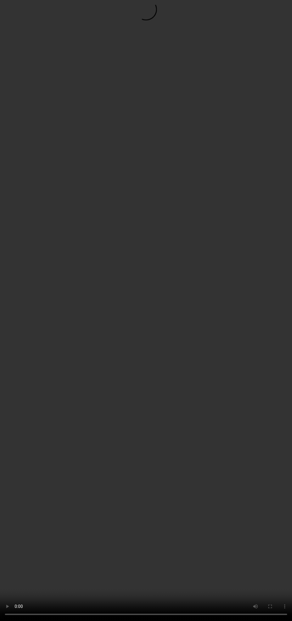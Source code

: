 # AI Seminar for Automotive Experts

---
14:00-14:30 Introduction to AI & fundamental concepts​

14:30-14:50 Presentation Natural Language Processing (NLP) & Large Language Model (LLM)​

14:50-15:10 Computer Vision and Multimodality​

15:10-15:30 Data, Technical Documentation and Legacy Code​

15:30-15:50 AI applied to the automative industry​

15:50-16:00 Summary

---

# Introduction to AI & fundamental concepts​

---
# AI VS GENERATIVE AI​
ARTIFICIAL INTELLIGENCE Artificial Intelligence is a field of computer science that aims to create systems capable of imitating or simulating human intelligence.​

MACHINE LEARNING Machine Learning focuses on building systems that learn and improve from experience without being explicitly programmed.​

DEEP LEARNING Deep Learning uses neural networks with many layers to model complex patterns in data.​

GENERATIVE AI Generative AI can create or generate new content, ideas, or data that resemble human creativity.​

---

# ML: Supervised Learning​

Using Labeled Data​

Classification and Regression Tasks​

---

# ML: Supervised Learning​
- Predictive maintenance for vehicle components (e.g., brake pads, tires).
- Driver behavior analysis and risk assessment.
- Traffic sign recognition and classification.
- Lane departure warning systems.

---

# ML: Unsupervised Learning​
Discovering hidden structures​

Clustering and dimensionality reduction techniques​

---
# ML: Unsupervised Learning​
- Clustering driver behavior patterns for personalized insurance plans.
- Grouping traffic patterns to optimize navigation and route planning.
- Segmenting vehicle usage data to design targeted marketing strategies.

---
# ML: Reinforcement Learning​

<div style="display: flex; align-items: center; gap: 20px;">
  <div style="flex: 1;">
Agents learning through trial and error​

Reward systems​
  </div>

  <div style="flex: 1;">

<iframe width="560" height="315" src="https://www.youtube.com/embed/spfpBrBjntg?si=68Z-oEMzvfxk8p6x&autoplay=1" title="YouTube video player" frameborder="0" allow="accelerometer; autoplay; clipboard-write; encrypted-media; gyroscope; picture-in-picture" allowfullscreen></iframe>

  </div>

</div>
---

# ML: Reinforcement Learning​
- Autonomous driving systems learning optimal driving strategies through simulation.
- Adaptive cruise control systems optimizing fuel efficiency and safety.
- Parking assistance systems learning to navigate complex parking scenarios.

---
# Supervised Learning, Unsupervised Learning, Reinforcement Learning

| Mode            | Labeled Training Data | Definition                                                                                     | Use Cases                                                                                     |
|-----------------|-----------------------|------------------------------------------------------------------------------------------------|---------------------------------------------------------------------------------------------|
| Supervised      | YES                   | During the training phase, the desired outcome is known                                       | Image recognition, value prediction, diagnostics, fraud detection                          |
| Unsupervised    | NO                    | During the training phase, the desired outcome is unknown                                     | Customer segmentation, KPI determination, grouping objects that appear to share similarities |
| Reinforcement   | Depends               | The expected result is evaluated on a case-by-case basis                                      | Recommendation engines, AI in gaming                                                        |

---

# Biological Neurons  

<div style="display: flex; align-items: center; gap: 20px;">
  <div style="flex: 1;">

  **Structure:**  
  - Dendrites  
  - Soma  
  - Axon  

  **Functioning of Synapses:**  
  - Chemical and electrical signal transmission  

  </div>

  <div style="flex: 1;">

  ![Neuron Structure](https://www.researchgate.net/profile/Christos-Pliatsikas/publication/376253955/figure/fig1/AS:11431281218483806@1705590629078/Neuron-anatomy-Created-with-BioRendercom.png)  
  *Illustration of a biological neuron*

  </div>

</div>

---

# Artificial Neurons  
<div style="display: flex; align-items: center; gap: 20px;">
  <div style="flex: 1;">

Mathematical model of the artificial neuron  

Activation functions: ReLU, Sigmoid, Tanh  

Similarities and differences with biological neurons?  

</div>

<div style="display: flex; align-items: center; gap: 20px;">
  <div style="flex: 1;">

  ![Artificial Neuron Structure](https://en.wikipedia.org/wiki/File:Artificial_neuron_structure.svg)  
  *Illustration of an artificial neuron*
  </div>
</div>


---

# Artificial Neural Networks

Artificial neural networks (ANNs) are computational models inspired by the structure and functioning of biological neural networks. 

They consist of interconnected layers of artificial neurons, where each neuron processes inputs, applies an activation function, and passes the output to the next layer. 

**ANNs** are widely used for tasks such as pattern recognition, classification, and regression in various domains.

---

# Parameters and Weights in Neural Networks

In neural networks, **parameters** refer to the adjustable values that the model learns during training. These include:

**Weights:**

- Represent the strength of the connection between neurons.
- Adjusted during training to minimize the error between predicted and actual outputs.

**Biases:**
- Added to the weighted sum of inputs to shift the activation function.
- Helps the model fit the data better by allowing flexibility in decision boundaries.

---

# Parameters and Weights in Neural Networks

<div style="display: flex; align-items: center; gap: 20px;">
  <div style="flex: 1;">

**Why They Matter:**

- Weights and biases are the core components that enable neural networks to learn patterns and make predictions. By iteratively updating these values using optimization algorithms like gradient descent, the network improves its performance on the given task.
  </div>

  <div style="flex: 1;">
**Example:**
- In a simple neural network, if the input is `x`, the weight is `w`, and the bias is `b`, the output of a neuron is calculated as:
  ```
  output = activation_function(w * x + b)
  ```
  </div>
</div>
---

# Mistral 7B: Number of Parameters

<div style="display: flex; align-items: center; gap: 20px;">

  <div style="flex: 1;">

The Mistral 7B model is a state-of-the-art foundation model with **7 billion parameters**.


**Comparison:**
- **GPT-4:** Estimated 175 billion parameters.
- **LLaMA 2 (13B):** 13 billion parameters.

  </div>

  <div style="flex: 1;">

![Model Parameters Comparison](https://www.geeky-gadgets.com/wp-content/uploads/2023/09/New-Mistral-7B-instruct-model-from-Mistral-AI.webp)

  </div>
</div>
---

# Multi-Layer Perceptron (MLP)
<div style="display: flex; align-items: center; gap: 20px;">

  <div style="flex: 1;">

A Multi-Layer Perceptron (MLP) is a type of artificial neural network composed of an input layer, one or more hidden layers, and an output layer. Each layer consists of interconnected nodes (neurons) where inputs are processed through weighted connections, activation functions, and biases. 

MLPs are widely used for supervised learning tasks such as classification and regression, leveraging their ability to model complex, non-linear relationships in data.

The concept of the MLP was first introduced in 1969 by Marvin Minsky and Seymour Papert in their book *Perceptrons*, which laid the groundwork for neural network research.

  </div>

  <div style="flex: 1;">

![MLP](https://media.licdn.com/dms/image/D5612AQG2n-h9rBE2NA/article-cover_image-shrink_600_2000/0/1701597139460?e=2147483647&v=beta&t=kTHU5V1z66QpFeikBYqQ4Gwgu-o3V8DlwKWOub6Rr2M)

  </div>

</div>
---

# Backpropagation

<div style="display: flex; align-items: center; gap: 20px;">

  <div style="flex: 1;">

Backpropagation, is a supervised learning algorithm used to train artificial neural networks. It adjusts the weights of the network by propagating the error from the output layer back to the input layer. The process involves two main steps:

**Forward Pass:** Compute the output of the network and the error by comparing the predicted output to the actual target.

**Backward Pass:** Calculate the gradient of the error with respect to each weight using the chain rule and update the weights to minimize the error.

This iterative process continues until the network converges to an optimal solution, making it a cornerstone of deep learning.

  </div>

  <div style="flex: 1;">

![Backpropagation](https://i.makeagif.com/media/9-23-2021/ZbBtF9.gif)

  </div>

</div>
---

# Gradient Descent

<div style="display: flex; align-items: center; gap: 20px;">

  <div style="flex: 1;">

Gradient Descent is an optimization algorithm used to minimize a function by iteratively moving in the direction of the steepest descent, as defined by the negative of the gradient. It is widely used in machine learning to optimize model parameters by reducing the error between predicted and actual values.

**Steps:**
- Initialize parameters (e.g., weights) with random values.
- Compute the gradient of the loss function with respect to the parameters.
- Update the parameters by subtracting the gradient scaled by a learning rate.
- Repeat until convergence or a stopping criterion is met.

**Key Concepts:**
- **Learning Rate:** Controls the step size in each iteration.
- **Convergence:** Achieved when the gradient approaches zero or the loss stops decreasing.

  </div>

  <div style="flex: 1;">
![Gradient Descent](https://blog.datumbox.com/wp-content/uploads/2013/10/gradient-descent.png)
  </div>

</div>

---

# Building an AI Model: Key Steps

<div style="display: flex; align-items: center; gap: 20px;">

  <div style="flex: 1;">


**Define the Problem:**
- Clearly identify the objective and the problem you want to solve.
- Example: Predict brake pad wear or classify traffic signs.

**Collect the Data:**
- Gather relevant and high-quality data for training and testing.
- Example: Sensor data, images, or historical logs.

**Choose a Model:**
- Select an appropriate algorithm or architecture based on the problem.
- Example: Use YOLO for real-time object detection or LSTM for time-series predictions.

**Train the Model:**
- Split the data into training, validation, and test sets.
- Train the model using the training data and evaluate its performance on the validation set.
- Fine-tune hyperparameters to optimize accuracy and generalization.

**Evaluate and Deploy:**
- Test the model on unseen data to ensure robustness.
- Deploy the model in the target environment (e.g., embedded systems, cloud).

  </div>

  <div style="flex: 1;">

```mermaid
graph TD
   A[Define the Problem] --> B[Collect the Data]
   B --> C[Choose a Model]
   C --> D[Train the Model]
   D --> E[Evaluate and Deploy]
   E --> F[Monitor and Improve]
```
  </div>
</div>
---
# Quiz: Neural Networks

---

# What is the primary advantage of using artificial neural networks (ANNs) in AI applications?
  - A) They are inspired by biological neurons.
  - B) They can model complex, non-linear relationships in data.
  - C) They require no training data.
  - D) They are faster than all other machine learning models.

---

# What is the purpose of backpropagation in training neural networks?
  - A) To initialize the weights of the network.
  - B) To propagate the input data forward through the network.
  - C) To adjust the weights by minimizing the error using gradient descent.
  - D) To add more layers to the network.

---

# What does the gradient descent algorithm aim to achieve in neural network training?
  - A) Maximize the loss function.
  - B) Minimize the loss function by iteratively updating the weights.
  - C) Increase the learning rate.
  - D) Reduce the number of neurons in the network.
---

# Which of the following is a key advantage of using reinforcement learning in neural networks?
  - A) It requires labeled training data.
  - B) It learns optimal strategies through trial and error.
  - C) It is only applicable to supervised learning tasks.
  - D) It does not use reward systems.

---
# MNIST Dataset: Handwritten Digit Recognition

<div style="display: flex; align-items: center; gap: 20px;">

  <div style="flex: 1;">

The MNIST (Modified National Institute of Standards and Technology) dataset is a widely used benchmark in machine learning and computer vision. It consists of 70,000 grayscale images of handwritten digits (0–9), each of size 28x28 pixels. The dataset is used to train and evaluate models for digit recognition tasks.

**Significance:**
- MNIST serves as a starting point for testing and comparing machine learning algorithms.
- It helps in understanding how neural networks can classify numbers based on pixel patterns.

**History:**
- MNIST was introduced in 1998 by **Yann LeCun, Corinna Cortes, and Christopher J.C. Burges** as part of their research on neural networks and machine learning.

**Applications:**
- Digit recognition in postal systems.
- Foundational experiments in deep learning.

  </div>
  <div style="flex: 1;">


![MNIST Dataset Example](https://upload.wikimedia.org/wikipedia/commons/2/27/MnistExamples.png)

Example of handwritten digits recognition from the MNIST dataset

  </div>
</div>

---

# Winter is Coming

---
# Tokenization

Tokens in natural language processing (NLP) are like syllables in poetry. Just as syllables are the building blocks of rhythm and structure in a poem, tokens are the fundamental units that allow AI models to process and understand text. 

## "Winter is Coming" → 5 tokens
- **Syllables in a poem:** Win / ter / is / com / ing.
- **Tokens in NLP:** ["Win", "##ter", "is", "Com", "##ing"].

---
# Token in AI Models

The token limit defines the maximum number of tokens a model can process in a single input. Higher token limits enable handling longer contexts, making models more effective for tasks like summarization, code analysis, and document generation.

| Model          | Max Size (tokens)  | Approx. Paperback Pages |
|----------------|---------------------|--------------------------|
| GPT-5          | 128,000            | ~512                    |
| Llama 3.1      | 128,000            | ~512                    |
| Mistral Large  | 64,000             | ~256                    |

---
# Embedding

## Transforming Tokens into Numerical Representations

<div style="display: flex; align-items: center; gap: 20px;">

  <div style="flex: 1;">

Embedding transforms tokens into vectors, which serve as the true input points for the LLM.

  </div>

  <div style="flex: 1;">

![Embedding Example](https://causewriter.ai/wp-content/uploads/2023/08/image-2.png)

  </div>
</div>
---

# How Tokenization and Embedding Work Together:
**Tokenization:**
- Splits text into tokens (e.g., words, subwords, or characters).
- Example: "Winter is coming" → ["Win", "##ter", "is", "com", "##ing"].

**Embedding:**
- Maps each token to a high-dimensional vector in a continuous space.
- Example: ["Win", "##ter", "is", "com", "##ing"] → [[0.12, 0.45, ...], [0.34, 0.67, ...], [0.89, 0.23, ...]].

---

# Why Embedding is Important:
- **Semantic Understanding:** Tokens with similar meanings have closer embeddings in the vector space.

```mermaid
graph LR
  A["Input Phrase: 'Winter is coming'"] --> B["Tokenization: ['Win', '##ter', 'is', 'com', '##ing']"]
  B --> C["Embedding: Dense Numerical Vectors"]

  C["Tokenization Output"]
  C --> D["Token: 'Win'"]
  D --> D1["Vector: [0.12, 0.45, 0.78, ...]"]
  C --> E["Token: '##ter'"]
  E --> E1["Vector: [0.34, 0.67, 0.89, ...]"]
  C --> F["Token: 'is'"]
  F --> F1["Vector: [0.56, 0.23, 0.91, ...]"]
  C --> G["Token: 'com'"]
  G --> G1["Vector: [0.78, 0.12, 0.34, ...]"]
  C --> H["Token: '##ing'"]
  H --> H1["Vector: [0.45, 0.89, 0.67, ...]"]
  ```

---

# <div style="display: flex; justify-content: center; align-items: center; height: 100vh; text-align: center; font-size: 10vw; font-weight: bold; width: 100%;">King - Man + Woman = Queen ?</div>

---

# Embedding Example: 
## King - Man + Woman = Queen

Word embeddings capture semantic relationships between words by representing them as vectors in a high-dimensional space. 

A famous example of this is the analogy:

**"King - Man + Woman = Queen"**

## Explanation:
- The vector difference between "King" and "Man" represents the concept of masculinity.
- Adding the vector for "Woman" shifts the representation to the feminine counterpart, resulting in "Queen."

---

# Embedding Example: 
## King - Man + Woman = Queen

<div style="display: flex; align-items: center; gap: 20px;">

  <div style="flex: 1;">

## Mathematical Representation:
If `v(King)`, `v(Man)`, and `v(Woman)` are the embeddings for "King," "Man," and "Woman," then:

$v(King) - v(Man) + v(Woman) ≈ v(Queen)$


## Why This Works:
- Embeddings encode semantic and syntactic relationships.
- Similar concepts are closer in the vector space, enabling analogies like this.

  </div>

  <div style="flex: 1;">

<div style="text-align: center;">
  <img src="https://dfzljdn9uc3pi.cloudfront.net/2022/cs-964/1/fig-6-2x.jpg" alt="image" style="width: 75%;">
</div>

  </div>
</div>

---

# <div style="display: flex; justify-content: center; align-items: center; height: 100vh; text-align: center; font-size: 10vw; font-weight: bold; width: 100%;">Predicting the Next Word: "Paris is the city of ..."</div>

---

# Predicting the Next Word: "Paris is the city of ..."

**Tokenization:**
- The input sentence "Paris is the city of ..." is tokenized into smaller units: `["Paris", "is", "the", "city", "of"]`.

**Contextual Embedding:**
- Each token is converted into a high-dimensional vector using embeddings, capturing its meaning and context.

---

# Predicting the Next Word: "Paris is the city of ..."

**Probability Distribution:**
- The model computes a probability distribution over the vocabulary for the next word. For "Paris is the city of ...", the probabilities might look like:
  - "love": 0.65
  - "light": 0.20    
  - "art": 0.10
  - Other words: 0.05

**Prediction:**
- The word with the highest probability ("love") is selected as the next word.


---
# Predicting the Next Word: "Paris is the city of ..."

## Why This Works:

- **Training Data:** The model has seen similar phrases during training, such as "Paris is the city of love."
- **Context Understanding:** The embeddings ensure the model considers the entire sentence context.

---

# Predicting the Next Word: "Paris is the city of ..."

```mermaid
graph LR
  A["Paris is the city of ..."] --> B["Tokenization"]
  B --> C["Contextual Embedding"]
  C --> D["Probability Distribution"]
  D --> D1["- 'love': 0.65"]
  D --> D2["- 'light': 0.20"]
  D --> D3["- 'art': 0.10"]
  D --> D4["- Other words: 0.05"]
  D --> E["Prediction: 'love'"]
```
---

# Predicting the Next Word: "Paris is the city of ..."

## Example Output:
- Input: "Paris is the city of ..."
- Output: "love"

This process demonstrates how language models use context and learned patterns to generate coherent and contextually relevant text.

---

<div style="display: flex; justify-content: center; align-items: center; height: 100vh; text-align: center; font-size: 10vw; font-weight: bold; width: 100%;">Quiz: Tokens and Embedding</div>

---

# What is the purpose of tokenization in natural language processing (NLP)?
- A) To convert text into numerical vectors.
- B) To split text into smaller units like words or subwords.
- C) To train a neural network on text data.
- D) To generate embeddings for tokens.

---
# How do embeddings help in understanding the meaning of tokens?
- A) By splitting tokens into smaller parts.
- B) By mapping tokens to high-dimensional vectors that capture semantic relationships.
- C) By converting tokens into binary representations.
- D) By reducing the size of the vocabulary.


---

# Large Language Models

---

# Large Language Models

Large Language Models (LLMs) are artificial intelligence models, pre-trained on vast text corpora, capable of understanding and generating natural language.

## Key Features:
- **Size:** Their size (billions of parameters) enables them to capture the nuances of human language.
- **Versatility:** They can be adapted to a wide variety of domains and applications.
- **Generalization Capability:** LLMs use deep learning techniques to learn universal linguistic structures and relationships.

---

# Large Language Models

## Examples of Models:
- **GPT-5 (2025), GPT-5o (2025), o2 (2025):** Advanced models for text generation and reasoning.
- **Claude 3(Anthropic, 2025):** A model focused on explanatory reasoning and safety.
- **Gemini 2 (Google, 2025):** A cutting-edge multimodal model for processing text, images, and videos.
- **LLaMA  (Meta, 2025):** An open-source model optimized for diverse applications.
- **Mistral Mixtral (2025):** A French model specialized in natural language processing and content generation.
- **Kyutai 2025:** An advanced multilingual model for speech recognition and contextual understanding.
- **Whisper:** A robust speech transcription model supporting numerous dialects.

---

# Large Language Models

## Applications:
- Translation, summarization, creative writing.
- Code generation, semantic analysis.
- Tackling unseen tasks through **zero-shot learning**.

---
# Data Requirements for Training Large Models

## Volume
- Large-scale datasets are essential to train models with billions of parameters.
- Example: GPT-4 was trained on hundreds of terabytes of text data.

---
## Data Requirements for Training Large Models

# Diversity
- Data should cover a wide range of topics, languages, and domains.
- Example: Text, images, audio, and code for multimodal models.

---
## Data Requirements for Training Large Models

# Quality
- High-quality, clean, and well-annotated data ensures better model performance.
- Example: Removing duplicates, correcting errors, and ensuring balanced representation.

---
## Data Requirements for Training Large Models

#Relevance
- Domain-specific data is critical for fine-tuning models for specialized applications.
- Example: Automotive manuals, sensor logs, and traffic data for autonomous driving.

---
## Data Requirements for Training Large Models

# Sources of Data:

- **Public Datasets:** Common Crawl, Wikipedia, ImageNet.
- **Proprietary Data:** Internal documents, customer interactions, telemetry data.
- **Synthetic Data:** Generated data to augment training sets and cover edge cases.

---
## Data Requirements for Training Large Models

# Challenges:

- **Bias and Fairness:** Ensuring data is representative and unbiased.
- **Privacy:** Complying with regulations like GDPR when using sensitive data.
- **Scalability:** Managing and processing massive datasets efficiently.

---
## Data Requirements for Training Large Models

# Example in Automotive:

- **Data Types:** Sensor data, traffic patterns, driver behavior logs.
- **Use Case:** Training models for predictive maintenance, autonomous driving, and voice assistants.

---

# Infrastructure Requirements for Training LLMs

Training a large language model (LLM) demands advanced infrastructure and significant computational resources. Key requirements include:

## High-Performance Hardware
- **GPU/TPU Clusters:** Specialized hardware for parallel processing and efficient training of deep learning models.
- **Massive Compute Power:** Example: GPT-4 was trained using hundreds of petaflops per day.

---

## Infrastructure Requirements for Training LLMs

# Energy Consumption
- **Global Impact:** 20% of the world's energy is projected to be consumed by AI systems (source: DeepLearning.ai).

---

# Energy Consumption for Training Mistral Large 2

The environmental footprint of training Mistral Large 2: as of January 2025, and after 18 months of usage, Large 2 generated the following impacts: 
- **20.4 ktCO₂e:** Total carbon dioxide equivalent emissions.
- **281,000 m³ of water consumed:** Total water usage.
- **660 kg Sb eq:** Standard unit for resource depletion.

source: [Our contribution to a global environmental standard for AI](https://mistral.ai/news/our-contribution-to-a-global-environmental-standard-for-ai)

| Duration | Estimated Energy Consumption | Equivalent in Nuclear Reactors (1.3 GW) |
|---------------------|-----------------------------|-----------------------------------------|
| 18 months | ≈ 1,073.7 GWh (≈ 1.074 TWh)                      | ≈ 0.0628 reactor (≈ 6.3% of a reactor) |


---
# Environmental impact of training Mistral Large 2

<img src="https://cms.mistral.ai/assets/ee83637f-9f22-4e54-b63f-86277bea2a69.jpg" alt="Mistral AI Environmental Impact" width="20%">

<small>Environmental impact of training Mistral Large 2, including carbon emissions, water usage, and resource depletion.</small>

---

# Concrete Applications of LLMs

## 📝 Text Generation
- News & financial reports in real time  
- Creative co-writing (ads, games, scripts)  
- Dynamic technical documentation  

---

## Concrete Applications of LLMs

# 💻 Code Completion
- Full app generation from natural specs  
- Security flaw detection & fixes  
- Custom automation scripts (SQL, Python, RPA)  

---

## Concrete Applications of LLMs

# 🤖 Chatbots & Assistants
- 24/7 customer support (80–90% automated)  
- Smart personal assistants (scheduling, admin, comparisons)  
- Healthcare support: symptom pre-analysis, treatment reminders  

---

## Concrete Applications of LLMs

<div style="display: flex; align-items: center; gap: 20px;">

  <div style="flex: 1;">

# 🌍 Other Applications
- Context-aware translations (legal, cultural)  
- Document analysis & insights extraction  
- Adaptive tutoring & personalized learning  
- Business workflows: meeting summaries, decision tracking  

</div>

  <div style="flex: 1;">

<img src="../AISeminar/IMGs/LLMs.png" alt="LLMs Overview" style="width:100%;">

</div>
---

# Attention Mechanism: Enhancing Neural Networks

<div style="display: flex; align-items: center; gap: 20px;">

  <div style="flex: 1;">

## Publication 2017
- **2017:** Vaswani et al. proposed **"Attention is All You Need,"** introducing the Transformer architecture.
- **Impact:** Became the foundation for modern LLMs like GPT and BERT, replacing RNNs in many applications.


## Key Features
- **Selective Focus:** Assigns weights to input elements, emphasizing the most relevant parts.
- **Interpretability:** Highlights which parts of the input influence the output, aiding in model transparency.

<!--  -->
## Applications
- **Natural Language Processing:** Machine translation, summarization, and question answering.
- **Computer Vision:** Image captioning and object detection.
- **Automotive Industry:** Predicting brake fade, analyzing driver behavior, and optimizing ADAS systems.

</div>

  <div style="flex: 1;">

<div style="text-align: center;">
  <img src="https://0.academia-photos.com/attachment_thumbnails/84202720/mini_magick20220415-14619-1w85ue4.png" alt="Attention Mechanism" style="width: 50%;">
</div>

  </div>

</div>

---

# Attention Mechanism Equation

The attention mechanism can be mathematically expressed as:

$$\text{Attention}(Q,K,V) = \text{softmax}\left(\frac{Q K^T}{\sqrt{d_k}}\right) V$$

Where:
- $Q$ (Query): What we're looking for
- $K$ (Key): What we're comparing against  
- $V$ (Value): The actual information to retrieve
- $d_k$: dimension of the key vectors (used for the scaling factor)

This mechanism allows the model to **focus on the most relevant parts** of the input sequence.

---

# Why **Attention** can be a game changer
- Captures very long-term dependencies without the memory degradation typical of RNNs.  
- Produces interpretable attention maps: helps identify which past steps influence the current prediction.  
- Enables modelling of rare but critical events by directly linking distant cues in the sequence.

---
# **Attention** and Predictive maintenance (sensor data, time series)  
- Temporal self-attention on sensor logs → early detection of anomalies and progressive wear.  
- Attention maps: temporal localization of root causes (e.g., vibration spikes preceding failure).  

---

# Attention and Modeling brake fading / friction  

<div style="display: flex; align-items: center; gap: 20px;">

  <div style="flex: 1;">

- Causal temporal transformer → identifies stops/thermal events that lead to friction drops.  
- Multi-head causal attention: each head captures different time scales 
  - short: thermal spikes 
  - long: accumulated energy

  </div>

  <div style="flex: 1;">  

![Types of Brake Fade](https://www.slashgear.com/img/gallery/what-is-brake-fade-and-what-causes-it/what-are-the-types-of-brake-fade-1707264185.jpg)

  </div>
</div>
---

## Attention Mechanism and Detection of critical events in long test campaigns  

- Automatic spotting of significant epochs (hard stops, long heat-ups) to prioritize HIL / bench validation.

---

# Quiz: Attention Mechanism

---

# Why is the attention mechanism crucial in modern neural networks?
  - A) It replaces the need for activation functions.
  - B) It allows the model to focus on the most relevant parts of the input sequence.
  - C) It eliminates the need for training data.
  - D) It reduces the size of the neural network.

---

# Fine-tuning

---

# Full Training

Training a large language model or neural network from scratch is computationally expensive and resource-intensive. It requires:

- **Massive Datasets:** Billions of tokens across diverse domains.
- **High Compute Power:** Specialized hardware like GPUs/TPUs and significant energy consumption.
- **Time:** Training can take weeks or months, even on large-scale infrastructure.

---
# Fine-Tuning as a Solution

Fine-tuning leverages pre-trained models and adapts them to specific tasks or domains. This approach:

- **Reduces Costs:** Requires significantly less compute and time compared to full training.
- **Improves Performance:** Tailors the model to domain-specific data, enhancing accuracy and relevance.
- **Increases Accessibility:** Enables smaller teams to build specialized applications without extensive resources.

---
# Fine-Tuning

**Example:**
- Fine-tuning GPT or Mistral on automotive datasets (e.g., technical manuals, sensor logs) can create a specialized model for predictive maintenance or driver assistance systems at a fraction of the cost of full training.

---
# Example on French Gastronomy

## Pre-training
The base model (e.g., GPT or Mistral) is trained on a **general corpus**:  
- Web articles, books, forums, Wikipedia, various recipes…  
- It already understands French, sentence structures, common ingredients, etc.  
- However, it **is not an expert** in French gastronomy or precise chef techniques.


---
## Example on French Gastronomy

<div style="display: flex; align-items: center; gap: 20px;">

  <div style="flex: 1;">

# Fine-tuning
The training continues on a **targeted dataset**:  
- French gastronomic recipes: classic sauces, cooking techniques, refined flavor pairings.  
- Chef notes, gastronomy books, Michelin-starred menus…  

  </div>

  <div style="flex: 1;">
```mermaid
flowchart TD
  A[General Pre-trained Model] --> |General Knowledge| B[Fine-tuning on French Gastronomic Recipes]
  B --> |Learning Techniques and Style| C[Specialized Model in French Gastronomy]
```
  </div>
</div>

---

## Example on French Gastronomy

<div style="display: flex; align-items: center; gap: 20px;">

  <div style="flex: 1;">

# The model learns to:  
- Recognize specific terms: “sauce bordelaise,” “low-temperature cooking,” “déglaçage au vin rouge”
- Suggest ingredients and techniques that are more **authentic** to French cuisine.  
- Adhere to the **gastronomic and precise** style of Michelin-starred recipes.

  </div>

  <div style="flex: 1;"> 

  <img src="https://s.france24.com/media/display/8d788430-1f7c-11e9-852c-005056bff430/w:1280/p:16x9/dominique_crenn_-_m.jpg" alt="Dominique Crenn" style="width: 100%;">

  </div>

---
# Example on French Gastronomy

<div style="display: flex; align-items: center; gap: 20px;">

  <div style="flex: 1;">

  ## Result
  After fine-tuning, the model can:  
  - Generate **complete and realistic French gastronomic recipes**.  
  - Adapt existing recipes into a **gastronomic style**.  
  - Answer questions such as:  
    > “How to prepare sweetbreads with morels and red wine sauce like a Michelin-starred chef?”
  </div>
  <div style="flex: 1;">

![Image](https://cdn.sanity.io/images/d35hevy9/production/45a0d7d20ff15bbf7f88654b848379b9fd0b9d10-2756x1480.png)

  </div>
 </div> 

---

# Quiz: Fine-Tuning

---

# What is the primary benefit of fine-tuning a pre-trained AI model?
  - A) It eliminates the need for training data.
  - B) It reduces the computational cost compared to training from scratch.
  - C) It increases the size of the model.
  - D) It replaces the pre-trained model with a new one.

---

# AI on Cloud, Sovereign, On-Premise, or Edge

---

# AI on Cloud

## Description: AI is hosted on public cloud platforms like AWS, Azure, or Google Cloud.
- **Advantages:**
  - Rapid scalability.
  - Easy access to pre-trained models and massive resources.
  - *Low initial cost.*
- **Disadvantages:**
  - Data privacy concerns.
  - Dependence on internet connectivity.
  - Risk of vendor lock-in.

---
# AI on Cloud

- **Examples:**
  - **AWS SageMaker** for training and deploying ML models.
  - **Google Vertex AI** for integrated AI solutions.
  - **Microsoft Azure AI** for cognitive services.

---
# Sovereign AI

<div style="display: flex; align-items: center; gap: 20px;">

  <div style="flex: 1;">

- **Description:** Infrastructure and data are managed within a country to comply with local regulations.
- **Advantages:**
  - Full control over data.
  - Compliance with national regulations.
  - Enhanced national security.
- **Disadvantages:**
  - High setup cost.
  - Limited scalability compared to global cloud.
  - Requires internal maintenance.

  </div>
  <div style="flex: 1;">

![Image](https://media.securiti.ai/wp-content/uploads/2025/06/11045706/Securiti-Powers-Sovereign-AI-in-the-EU-with-NVIDIA.png)

  </div>
</div>

---
# Sovereign AI

## Typical Use Cases: Government projects, defense, healthcare requiring strict data residency.
- **Examples:**
  - **Gaia-X:** European initiative for a sovereign cloud.
  - **OVHcloud:** French provider of sovereign cloud solutions.


---
# AI On-Prem

<div style="display: flex; align-items: center; gap: 20px;">

  <div style="flex: 1;">

- **Description:** AI is deployed on the organization’s own servers and data centers.
- **Advantages:**
  - Full control over hardware and data.
  - Low latency for local users.
  - Tight integration with internal systems.
- **Disadvantages:**
  - High upfront investment.
  - Requires in-house expertise.
  - Scaling can be slow and expensive.

  </div>
  <div style="flex: 1;">
  
![Image](https://tse1.mm.bing.net/th/id/OIP.XlBlbDxLG7pmyhSCbH1twgHaFj?rs=1&pid=ImgDetMain&o=7&rm=3)

  </div>
</div>


---
# AI On-Prem
- **Typical Use Cases:** Internal analytics, finance, R&D labs.
- **Examples:**
  - **NVIDIA DGX Systems** for on-site AI model training.

---

# AI on Edge

<div style="display: flex; align-items: center; gap: 20px;">

  <div style="flex: 1;">

- **Description:** AI is deployed on devices close to the data source (IoT, mobile, industrial machines).
- **Advantages:**
  - Ultra-low latency.
  - Reduced bandwidth usage.
  - Can operate offline.
- **Disadvantages:**
  - Limited computing resources.
  - Model updates are more complex.
  - Security of distributed devices.


  </div>

  <div style="flex: 1;">

![nvidia Robot](https://developer-blogs.nvidia.com/wp-content/uploads/2024/10/humanoid-robot-gif.gif)

  </div>
</div>

---

# AI on Edge

<div style="display: flex; align-items: center; gap: 20px;">

  <div style="flex: 1;">

- **Typical Use Cases:** Autonomous vehicles, smart cameras, industrial automation, IoT devices.

- **Examples:**
  - **Qualcomm Snapdragon Ride** for autonomous vehicles.
  - **NVIDIA Jetson** for IoT and robotics applications.

</div>

  <div style="flex: 1;">

![Snapdragon Ride](https://specials-images.forbesimg.com/imageserve/61d625f9b6cd3ef368034eac/All-the-vehicle-system-included-in-the-Snapdragon-Digital-Chassis-and-current/960x0.jpg?fit=scale)

  </div>
</div>

---
# AI deployment strategies in a wrap

AI deployment strategies should align with specific automotive use cases, balancing performance, cost, and regulatory compliance.

| AI Strategy | Description | Advantages | Challenges | Typical Use Cases |
|-------------|-------------|------------|------------|-----------------|
| **Cloud** | AI services hosted on public cloud platforms (AWS, Azure, GCP). | - Scalability<br>- Easy access to large models<br>- Low upfront cost | - Data privacy concerns<br>- Dependence on internet connectivity<br>- Possible vendor lock-in | Chatbots, recommendation systems, analytics, SaaS AI solutions |
| **Sovereign / National** | AI infrastructure and data managed within a country to meet regulatory and sovereignty requirements. | - Full control over data<br>- Compliance with local regulations<br>- Enhanced national security | - High setup cost<br>- Limited scalability compared to global cloud<br>- Maintenance responsibility | Government AI projects, defense, healthcare requiring strict data residency |
| **On-Premises (On-Prem)** | AI deployed on the organization’s own servers and data centers. | - Full control over hardware and data<br>- Low latency for local users<br>- Can integrate tightly with internal systems | - High upfront investment<br>- Requires in-house expertise<br>- Scaling can be slow and expensive | Sensitive enterprise AI, internal analytics, finance, R&D labs |
| **Edge** | AI deployed on devices close to the data source (IoT, mobile, industrial machines). | - Ultra-low latency<br>- Reduced bandwidth usage<br>- Can operate offline | - Limited computing resources<br>- Model updates more complex<br>- Security of distributed devices | Autonomous vehicles, smart cameras, industrial automation, IoT devices |


---

# Quiz: AI Deployment Strategies

---

## Which AI deployment strategy is ideal for autonomous vehicles and IoT devices?
- A) Cloud
- B) Sovereign / National
- C) On-Premises
- D) Edge

---

## What is a primary challenge of on-premises AI deployment?
- A) Dependence on internet connectivity
- B) Limited computing resources
- C) High upfront investment and in-house expertise requirements
- D) Vendor lock-in

---

# AI ACT and EU Regulations

---

# AI Risk Categories and Regulations

| Risk Category            | Description                                                                                     | Examples                          | Measures/Recommendations                                                                 |
|--------------------------|-------------------------------------------------------------------------------------------------|-----------------------------------|-----------------------------------------------------------------------------------------|
| Unacceptable Risk        | Systems prohibited as they pose a serious threat to fundamental rights or safety.               | Social scoring, Psychological manipulation, Unregulated biometric recognition         | Strictly prohibited                                                                     |
| High Risk                | Systems with a significant impact on safety or fundamental rights.                              | Medical diagnosis, AI for recruitment, Management of critical infrastructures          | Conformity assessments, Technical documentation, Mandatory human oversight              |
| Limited Risk             | Systems with moderate risk requiring transparency obligations.                                   | Chatbots, AI-generated image/voice filters                                            | Inform users that they are interacting with AI or that content is artificially generated |
| Minimal Risk             | Systems with low risk, without specific regulatory obligations.                                  | Recommendation systems, AI in video games                                             | Encourage voluntary codes of conduct to improve transparency and fairness               |

---

# Foundation Models: The Backbone of AI Innovation

---

# Foundation Models

**Definition:**
- Foundation models are **pre-trained, versatile, and powerful AI models** capable of generalizing across many tasks and domains.
- They serve as a base for developing specific applications via fine-tuning or prompt engineering.

**Examples:**
- **GPT-5 (OpenAI):** Advanced language model for text generation, context understanding, and complex problem-solving.
- **LLaMA (Meta):** Open-source large model adaptable to various use cases.
- **Mistral 7B (Mistral AI):** French state-of-the-art model optimized for natural language understanding and generation.
- **Kyutai :** Specialized in natural language processing and speech recognition, with strong multilingual capabilities.
- **Whisper (OpenAI):** Robust speech-to-text model supporting multiple languages and optimized for noisy environments.


**Importance:**
- Reduce development costs and time.
- Offer superior generalization capabilities.
- Adaptable to diverse domains, including automotive.

---

![Foundation Models Explained](https://humanloop.com/blog/foundation-models/foundation-models-explained.jpeg)

---
# Foundation Models

| **Domain** | **Foundation Models (examples)** |
|------------|-----------------------------------|
| **Text (LLMs)** | GPT-4 / 5 (OpenAI), Claude 3.5 (Anthropic), Gemini 1.5 (Google), LLaMA 3 (Meta), Mistral / Mixtral / Codestral, Command-R+ (Cohere), Jamba (AI21 Labs), Grok (xAI) |
| **Vision** | CLIP, DALL·E 3 (OpenAI), Stable Diffusion SDXL / SD3 (Stability AI), Imagen, Flamingo (Google), Segment Anything (Meta), DINOv2 |
| **Multimodal (Text + Image + Audio + Video)** | GPT-4o (OpenAI), Gemini 1.5 (Google), Claude 3.5 multimodal (Anthropic), Kosmos-2 (Microsoft), LLaVA, IDEFICS (Hugging Face) |
| **Audio & Speech** | Whisper (OpenAI), VALL-E (Microsoft), SeamlessM4T, MMS (Meta), ElevenLabs Voice AI, Bark, XTTS |
| **Code & Reasoning** | Codestral (Mistral), DeepSeek-Coder, CodeLLaMA (Meta), GPT-o1 reasoning (OpenAI), StarCoder (Hugging Face + ServiceNow) |
| **Agents / RAG Frameworks** | LangChain, LlamaIndex, Haystack (not models but key for orchestration) |

---

# Benefits of Foundation Models

**Cost and Time Reduction:**
- Reduce development time and cost by **50–80%**.
- Eliminate the need to build specialized models from scratch.

**Performance Improvement:**
- Superior accuracy and robustness compared to specialized models.
- Ability to generalize across multiple tasks and domains.

---

# Benefits of Foundation Models

**Adaptability and Customization:**
- **Fine-tuning** for specific applications.
- Adaptation to languages, accents, and contexts.

**Accelerated Innovation:**
- Rapid launch of new features and services.
- Facilitate the integration of new technologies.

---

# Computer Vision & Multimodality

---

# Object Detection (YOLO/R-CNN)

---

# Goal: Identify and Locate Objects in an Image

- **Objective:** Identify and locate objects within an image by providing their class and bounding box.
- **Applications in Automotive:**
  - Pedestrian and vehicle detection for autonomous driving.
  - Traffic sign recognition.
  - Obstacle detection and avoidance.
  - Parking assistance systems.

---

# Two Main Approaches

## R-CNN Family
- **Process:**
  - Generates region proposals in the image.
  - Classifies each region using a convolutional neural network.
- **Advantages:**
  - High accuracy due to region-based processing.
  - Effective for detecting small objects.
- **Disadvantages:**
  - Computationally expensive.
  - Slower processing speed.

---

# R-CNN Family

- **Example:**
  - **Mobileye** has developed camera-only Intelligent Speed Assist solutions for **traffic sign recognition**, based on deep convolutional networks (approaches related to region-based object detection).
    - [Mobileye Blog, 2024](https://www.mobileye.com/blog/intelligent-speed-assist-isa-computer-vision-adas-solution/)
  - **Bosch** has released research datasets (e.g., Bosch Small Traffic Lights Dataset) used with **Faster R-CNN and Mask R-CNN** in academic and industrial collaborations for detecting small objects like traffic lights.
    - [Bosch Small Traffic Lights Dataset, GitHub](https://hci.iwr.uni-heidelberg.de/node/6132)
  - **Academic/industrial joint research** (e.g., Shao et al., 2019, Applied Sciences) applied **Improved Faster R-CNN** for traffic sign detection, achieving higher accuracy on small signs in real-world driving datasets.
    - [Applied Sciences, MDPI 2019](https://doi.org/10.3390/app12188948)

---

# YOLO Family

<div style="display: flex; align-items: center; gap: 20px;">

  <div style="flex: 1;">

- **Process:**
  - Single-shot detection: Predicts classes and bounding boxes in one pass through the network.

- **Variants:**
  - YOLOv3, YOLOv4, YOLOv5, YOLOv6, YOLOv7, YOLOv8

- **Advantages:**
  - Real-time speed.
  - Efficient and fast detection suitable for real-time applications.

- **Disadvantages:**
  - Slightly lower accuracy compared to R-CNN.

  </div>

  <div style="flex: 1;">

<div style="text-align: center;">
  <img src="https://framerusercontent.com/images/wmnihLAMWTEv1yW0v6w4ETUz3BQ.jpeg" alt="YOLO" style="width: 75%;">
</div>

  </div>

</div>
---

# YOLO in action

<video controls preload="auto" width="100%">
  <source src="Labs/Media/HitachiAstemoWinterTest_SmartBrakeMovie2022_yolo_detected_1.mp4" type="video/mp4">
  Votre navigateur ne supporte pas la balise vidéo.
</video>

---



# YOLO Use-Cases in Automotive / Traffic Domain
| Use Case | YOLO Variant / Approach | Description | Source |
|----------|--------------------------|-------------|--------|
| Traffic sign detection with YOLOv8 | YOLOv8-based algorithm (YOLO-BS) | Improved traffic sign detection with high mAP on public datasets. | [“A traffic sign detection algorithm based on YOLOv8” — 2025, H. Zhang et al.](https://pmc.ncbi.nlm.nih.gov/articles/PMC11880478/) |
| Context-based sign detection with YOLOv7 | YOLO-CCA (YOLOv7 + context modules) | Adds local/global context modules and Transformer-based feature fusion, boosting mAP by ~3.9% on Tsinghua-Tencent-100K. | [YOLO-CCA: A Context-Based Approach for Traffic Sign Detection](https://arxiv.org/abs/2412.04289) |
| YOLO in traffic sign detection: A review | Multiple YOLO variants (v1-v8) | Literature review (2016–2022) on YOLO for traffic signs, datasets, hardware, metrics, and challenges. | [Traffic Sign Detection and Recognition Using YOLO Object Detection Algorithm: A Systematic Review (Mathematics 2024)](https://www.mdpi.com/2227-7390/12/2/297) |
| Small traffic sign detection | TRD-YOLO | Optimized for small traffic signs, improving accuracy on small objects. | [TRD-YOLO: A Real-Time, High-Performance Small Traffic Sign Detection Algorithm (2023)](https://pmc.ncbi.nlm.nih.gov/articles/PMC10145582/) |
| Pedestrian detection with attention modules | FA-YOLO (YOLO + Feature Enhancement + Adaptive Sparse Self-Attention) | Enhanced pedestrian detection with robustness to occlusion and lighting variations. | [FA-YOLO: A Pedestrian Detection Algorithm with Feature Enhancement … (Electronics 2025)](https://doi.org/10.3390/electronics14091713) |


---

## YOLO Use-Cases in Automotive / Traffic Domain

# Video: Object Detection in Action

<div style="display: flex; justify-content: center; align-items: center; height: 100vh;">
  <iframe width="90%" height="90%" src="https://www.youtube.com/embed/FdZvMoP0dRU?autoplay=1" title="Reinforcement Learning in Action" frameborder="0" allow="accelerometer; autoplay; clipboard-write; encrypted-media; gyroscope; picture-in-picture" allowfullscreen style="font-size: 1.5em;"></iframe>
</div>

---

# Trade-off: Accuracy (R-CNN) vs Real-time Speed (YOLO)

| **Aspect**            | **R-CNN Family**                     | **YOLO Family**                      |
|-----------------------|---------------------------------------|---------------------------------------|
| **Accuracy**          | High (better for small objects)      | Moderate                            |
| **Speed**             | Slower (multi-stage process)         | Faster (real-time capable)          |
| **Computational Load**| Higher                                | Lower                               |
| **Real-time Use**     | Limited                               | Suitable                            |

---

# Computer Vision Use Cases in Automotive

| Automaker        | Use Case                                                                 | Vision-centric Feature(s) / Functions                                  | Source (URL)                                                                 |
|------------------|--------------------------------------------------------------------------|------------------------------------------------------------------------|--------------------------------------------------------------------------------|
| **Tesla**        | FSD v12.5: Vision-based attention monitoring (cabin camera), plus améliorations dans le monitoring avec lunettes de soleil etc. | Camera-only driver attention monitoring, suppression des alertes manuelles (“nags”), Vision-based attention system | [Electrek: FSD v12.5 first impression](https://electrek.co/2024/09/24/tesla-full-self-driving-v12-5-first-impression-more-natural-dangerous/)  |
| **Mercedes-Benz** | CLA (2025) to offer “hands-off point-to-point autonomous urban driving capability” in some jurisdictions | ADAS / driving assistance urbain, likely vision + sensor fusion pour fonctionnement mains-libres dans trafic urbain                      | [WardsAuto: 2025 Mercedes-Benz CLA to Offer Autonomous Urban Driving Capability](https://www.wardsauto.com/autonomous-adas/2025-mercedes-benz-cla-to-offer-autonomous-urban-driving-capability)  |
| **Toyota**        | Next-gen vehicles to be built with NVIDIA Drive AGX Orin supercomputer + DriveOS for automated driving capabilities (announced at CES 2025) | Real-time computer vision + sensor fusion via Nvidia Drive AGX Orin; implies visual perception & ADAS/autonomous driving support | [Toyota & NVidia](https://techstory.in/toyota-teams-up-with-nvidia-for-next-gen-automated-driving-at-ces-2025/)  |
| **Mercedes-Benz** | Partnership with Momenta: Mercedes to use Momenta software on at least four models in China from 2025-2027 for autonomous driving/ADAS features | Use of vision-based ADAS / autonomy features supplied by Momenta; likely includes perception modules | [Reuters: Mercedes to use Momenta software in 4 models](https://www.reuters.com/business/autos-transportation/mercedes-use-momenta-software-4-models-accelerate-china-comeback-sources-say-2024-11-29/)  |


---

<video controls autoplay width="100%" height="100%" style="position:fixed; top:0; left:0; width:100vw; height:100vh; z-index:9999;">
  <source src="https://digitalassets.tesla.com/tesla-contents/video/upload/f_auto,q_auto/network.mp4" type="video/mp4">
  Your browser does not support the video tag.
</video>

---

# Challenges and Solutions

- **Stellantis × Mistral AI**: Development of an in-vehicle voice assistant with conversational support and natural voice interaction, evolving through OTA updates. | [Stellantis Press Release, 2025](https://www.stellantis.com/en/news/press-releases/2025/february/stellantis-and-mistral-ai-strengthen-strategic-partnership-to-enhance-customer-experience-vehicle-development-and-manufacturing) |
- **Stellantis × Qualcomm**: Collaboration on the Snapdragon Digital Chassis, leveraging computing platforms for embedded AI capabilities. | [Stellantis Press Release, 2022](https://www.stellantis.com/en/news/press-releases/2022/april/stellantis-and-qualcomm-collaborate-to-power-new-vehicle-platforms-with-snapdragon-digital-chassis-solutions) |

---

# Recommendations for Directors

- **Priorities:**
  - Adopt foundation models for voice and data processing applications, when appropriate.
    - Example: Stellantis is partnering with **Mistral AI** to deploy an in-vehicle voice assistant. ([Stellantis Press Release, 2025](https://www.stellantis.com/en/news/press-releases/2025/february/stellantis-and-mistral-ai-strengthen-strategic-partnership-to-enhance-customer-experience-vehicle-development-and-manufacturing))
  - Partner with specialized providers for access to advanced foundation models.
    - Example: Toyota integrates **NVIDIA DRIVE AGX Orin** for vision and driving assistance systems. ([TechCrunch, 2025](https://techcrunch.com/2025/01/06/toyotas-next-generation-cars-will-be-built-with-nvidias-ai-brains-and-operating-system/))
  - Invest in fine-tuning and domain adaptation to automotive-specific datasets.
  - Deploy on embedded or edge platforms to ensure latency, security, and privacy compliance.
    - Example: Qualcomm Snapdragon Digital Chassis used by Stellantis for embedded AI workloads. ([Stellantis Press Release, 2022](https://www.stellantis.com/en/news/press-releases/2022/april/stellantis-and-qualcomm-collaborate-to-power-new-vehicle-platforms-with-snapdragon-digital-chassis-solutions))


---
# AI Initiatives Summary (2024–2025)

| Focus Area                  | Initiative / Description                                                                                       | Impact / Benefit                                                      | Source |
|------------------------------|---------------------------------------------------------------------------------------------------------------|------------------------------------------------------------------------|--------|
| Innovation & Competitiveness | Partnership with **Mistral AI** to leverage foundation models and AI-driven automation for vehicle engineering and customer experience | Enhances data analysis capabilities, accelerates decision-making, supports AI-driven innovation | [GlobeNewswire, 2025](https://www.globenewswire.com/news-release/2025/02/07/3022573/0/en/Stellantis-and-Mistral-AI-Strengthen-Strategic-Partnership-to-Enhance-Customer-Experience-Vehicle-Development-and-Manufacturing.html?utm_source=chatgpt.com) |
| Cost Reduction               | Deployment of **Autonomous Mobile Robots (AMRs)**, AI-powered robot guidance systems, and digital twins in manufacturing | Improves logistics efficiency, reduces assembly lead times, streamlines factory design; contributes to energy reduction (~23%) | [Manufacturing Today, 2025](https://manufacturing-today.com/news/stellantis-integrates-ai-to-boost-efficiency-and-sustainability-across-global-manufacturing/?utm_source=chatgpt.com) |
| Customer Satisfaction        | Development of **in-vehicle voice assistants** using foundation models for natural interaction | Provides personalized, conversational support to drivers and passengers | [Stellantis Press Release, 2025](https://www.stellantis.com/en/news/press-releases/2025/february/stellantis-and-mistral-ai-strengthen-strategic-partnership-to-enhance-customer-experience-vehicle-development-and-manufacturing?utm_source=chatgpt.com) |
| Regulatory Compliance        | Localized AI deployment on embedded platforms and secure processing for privacy and safety | Supports compliance with automotive safety standards and data privacy regulations | [Stellantis Press Release, 2022](https://www.stellantis.com/en/news/press-releases/2022/april/stellantis-and-qualcomm-collaborate-to-power-new-vehicle-platforms-with-snapdragon-digital-chassis-solutions?utm_source=chatgpt.com) |

---

# Voice Assistants

**Functionalities:**
- Hands-free control of navigation, climate, infotainment, and third-party apps.
- Integration with embedded systems (e.g., MBUX, BMW iDrive, Tesla OS).

**Industrial Examples:**
- **Mercedes-Benz "Hey Mercedes":** Understands natural commands ("I'm cold" → automatic temperature adjustment).
- **BMW Intelligent Personal Assistant:** Manages individual preferences (seat, music, routes).
- **Tesla Voice Command:** Handles complex queries ("Find a Supercharger on my route and turn on seat heating").

**Sources:**
- [Mercedes-Benz AI](https://www.mercedes-benz.com/innovation/ai-in-engineering/)
- [BMW Group AI](https://www.bmwgroup.com/en/innovation/artificial-intelligence.html)
- [Tesla AI Day](https://www.tesla.com/AIDay)

---

# TTS (Text-to-Speech)

**Technologies:**
- Neural models (e.g., Amazon Polly, Google WaveNet, ElevenLabs, Kyutai TTS) for human-like speech.
- Customization for brand identity (e.g., premium voice for Audi, youthful voice for Mini).

**Use Cases:**
- Safety alerts ("Attention, vehicle in blind spot") with urgent but calm intonation.
- Conversational feedback ("Your destination is 10 minutes away. Would you like a coffee break?").

**Example:**
- **Volvo:** Uses TTS with contextual emotions (calm for confirmations, urgent for alerts).
  - [Volvo Cars Tech Report, 2024](https://www.volvocars.com/innovation/voice-technology)

---

# STT (Speech-to-Text)

**Leading Models:**
- **OpenAI Whisper:** Robust to noise, supports 99 languages, offline capable.
- **Google Speech-to-Text:** Optimized for short commands, integrates with Android Automotive.
- **Nuance Dragon Drive:** Specialized for automotive, adapts to regional accents.
- **Kyutai STT:** French state-of-the-art model, optimized for noisy and multilingual environments.

**Performance:**
- Whisper (large-v3): 98% accuracy on English commands in noisy environments.
- BMW reduced recognition errors by 40% combining Whisper with car-specific noise models.

**Sources:**
- [OpenAI Whisper](https://openai.com/research/whisper)
- [BMW Group AI, 2023](https://www.bmwgroup.com/en/innovation/artificial-intelligence.html)
- [Kyutai STT](https://kyutai.org/)

---

# Speaker Diarization

**Technologies:**
- Models like PyAnnote, NVIDIA NeMo to segment and identify speakers.
- Integration with directional microphones (e.g., ceiling microphone array).

**Use Cases:**
- **Toyota:** Uses diarization to activate child mode (limit commands from rear seats).
- **Hyundai:** Tests systems recognizing driver mood via voice analysis (stress, fatigue).

**Sources:**
- [Toyota Research Institute, 2023](https://www.tri.global/news/ai-driven-testing/)
- [Hyundai AI Lab, 2024](https://www.hyundai.com/innovation/ai-voice)

---

# Benefits of Voice Technologies

| **Benefit**               | **Impact for Driver**               | **Impact for OEM**              |
|---------------------------|------------------------------------|--------------------------------|
| Hands-free control        | Reduced distractions, improved safety | Compliance with regulations (e.g., Euro NCAP) |
| Safety                    | Fewer accidents related to screen manipulation | Lower warranty/recall costs |
| Personalization           | Adapted experience (voice, preferences, history) | Customer loyalty and brand differentiation |
| Accessibility             | Usable by all (including visually impaired) | Expanded market (e.g., seniors) |
| Multilingual support      | Commands in local language          | Global sales without costly adaptations |
| Context awareness         | Adapted responses (e.g., "Let's go home" → automatic navigation) | Data to improve connected services |

**Sources:**
- [McKinsey, 2023](https://www.mckinsey.com/industries/automotive-and-assembly/our-insights)
- [J.D. Power U.S. Tech Experience Index, 2023](https://www.jdpower.com/tech-experience)

---

# Challenges & Technical Solutions

| **Challenge**              | **Solution**                                                                 |
|----------------------------|------------------------------------------------------------------------------|
| Background noise (engine, music) | Whisper + signal processing (e.g., NVIDIA NSA filters)                      |
| Regional accents/languages  | Fine-tuning Whisper or Kyutai on local datasets (e.g., Quebec French)       |
| Latency                    | On-device models (e.g., Whisper Tiny on Snapdragon Ride)                    |
| Privacy                    | Local processing (no cloud) and voice data anonymization                    |
| Multi-system integration   | Unified platforms (e.g., Android Automotive, QNX)                           |

**Example:**
- **Stellantis** reduced latency from 500 ms to 200 ms by deploying STT/TTS on Qualcomm Snapdragon Digital Chassis.
  - [Stellantis AI News, 2024](https://www.stellantis.com/en/innovation/ai-voice)

---

# Industrial Case Studies

| **OEM**                   | **Technology**               | **Result**                                  |
|---------------------------|------------------------------|---------------------------------------------|
| Mercedes-Benz            | "Hey Mercedes" (Nuance + TTS) | 30% increase in usage vs. physical buttons |
| BMW                      | Whisper + diarization        | 95% accuracy in noisy environments          |
| Tesla                    | In-house STT/TTS             | Top 1 in voice satisfaction (Consumer Reports, 2023) |
| Toyota                   | Diarization + child mode     | 60% reduction in accidental commands from rear |
| Volvo                    | Emotional TTS                | 25% improvement in perceived comfort         |

---

# Typical Voice Interaction Workflow

- **Audio Capture** (microphone array).
- **Signal Cleaning** (noise/music suppression).
- **STT** (e.g., Whisper or Kyutai) → Text.
- **Diarization** (who is speaking? driver or passenger?).
- **NLP** (intent understanding).
- **Action** (e.g., change temperature).
- **TTS** (natural voice response).

---

# Recommendations for Directors

- **Priorities:**
  - Start with a pilot using Whisper or Kyutai (offline) + basic TTS for critical commands (navigation, climate).
  - Integrate diarization for family vehicles (e.g., SUVs).
  - Customize voice for brand identity.
- **Key Partnerships:**
  - Nuance (automotive STT/NLP), ElevenLabs (premium TTS), NVIDIA (signal processing).
- **Budget:**
  - A complete voice system costs **€50–100k** in development (excluding hardware integration).

---

# Future Trends

- **Voice Biometrics:** Driver recognition via voice (e.g., Ford testing voice authentication to start the car).
- **Emotion AI:** Stress or fatigue detection via voice analysis (e.g., Hyundai).
- **Multimodal:** Combining voice + gestures + gaze (e.g., "Open the window" + looking at the window).
- **Generative AI:** Using embedded LLMs (e.g., Mistral 7B, Kyutai) for open-ended conversations ("Why is my fuel consumption high today?").

---

# Arguments to Convince Decision Makers

- **Safety:** "Reducing distractions = fewer accidents = savings on insurance and recalls."
- **Differentiation:** "A smooth voice interface is a **key selling point** for young drivers (Gen Z/Y)."
- **ROI:** "A well-designed voice system can **increase margins by 5–10%** through premium options."
- **Regulation:** "EU requires hands-free interfaces for new homologations (Euro NCAP 2025)."

---

# Key Points to Remember

- **Core Message:** "Voice is the **most natural and safe** interface for car interaction. Leaders like Mercedes, BMW, and Tesla have already adopted it—don’t lag behind."
- **Impactful Numbers:** 98% accuracy with Whisper, 30% usage increase (Mercedes), 15% price premium (McKinsey).
- **Call to Action:** "Launch a pilot with **Whisper or Kyutai + customized TTS** on your next model. Aim for **90% satisfaction** on voice commands within 12 months."


---

# Link to unmute.sh

- [unmute.sh](https://unmute.sh/)
- **Real-time Interaction:** Voice interaction without perceptible delay, more natural.
- **Configurable Voices:** From short samples, without heavy training.
- **Behavioral Personalization:** Via simple text prompts.
- **Deployment Flexibility:** On existing systems, no cloud dependency.
- **Immediate Testing:** Code publication imminent.


---

# Future Trends

- **Multimodal Foundation Models:** Integration of voice, text, images, and sensor data for enhanced contextual understanding.
- **Embedded Models:** Deployment on specialized chips (e.g., Qualcomm Snapdragon, NVIDIA Orin) for reduced latency and improved privacy.
- **Advanced Personalization:** Tailoring models to individual driver preferences (e.g., voice, language, interaction style).
- **ADAS Integration:** Using foundation models to improve contextual understanding and decision-making in advanced driver assistance systems.

---

# Arguments to Convince Decision Makers

- **Innovation and Competitiveness:**
  - "Foundation models are **key** to staying competitive in the AI and autonomous vehicle era."

- **Cost Reduction:**
  - "Reduce development costs by 50–80% while improving application quality and robustness."

- **Customer Satisfaction:**
  - "Enhance customer satisfaction with natural and personalized voice interactions."

- **Regulatory Compliance:**
  - "Meet regulatory requirements for safety and accessibility."

---

# AI Applied to the Automotive Industry

---

# Legacy Code – Retrieval, Documentation & Improvement (e.g., PBC SW)

---

# Challenges in Legacy Code

- **Sparse Documentation:** Outdated or missing documentation complicates understanding.
- **Complex Dependencies:** Intricate dependencies and fragile builds hinder updates.
- **High-Risk Modifications:** Altering core systems like Power Brake Control (PBC) software poses significant risks.


---

# Concrete Examples of AI on Legacy Code (Automotive & Embedded Systems)

| Use Case | Company / Authors | Description | Source |
|----------|-------------------|-------------|--------|
| **Understanding & Documenting Legacy Code** | Thoughtworks – CodeConcise | Use of LLMs to summarize and explain legacy C++ code, accelerating onboarding for engineers. | [Thoughtworks – CodeConcise](https://www.thoughtworks.com/codeconcise) |
| **Automated Migration (REXX → Java)** | IBM + AWS | Conversion of 100,000+ lines of REXX to Java in two weeks via an LLM pipeline, including documentation and diagram generation. | [IBM – Accelerating code modernization with generative AI (Automotive)](https://www.ibm.com/products/blog/accelerating-code-modernization-gen-ai-automotive) |
| **AI-Assisted Test-Driven Development** | Sibros (via Cursor/Claude Code) | Automatic generation of unit tests for critical functions (e.g., brake controllers), followed by LLM-guided refactoring. | [Thoughtworks – Claude Code experiment](https://www.thoughtworks.com/insights/blog/generative-ai/claude-code-codeconcise-experiment) |
| **Legacy Code Documentation & Review** | MITRE (Macke, Doyle) | Empirical study showing that GPT-4 produces complete and useful comments on old code (MUMPS, assembly). | [arXiv:2404.03114](https://arxiv.org/abs/2404.03114) |
| **Embedded Automotive Code Generation** | Sven Kirchner, Alois C. Knoll et al. | Framework for generating automotive C++ code using LLMs, with verification and simulation for safety-critical systems. | [arXiv:2506.04038](https://arxiv.org/abs/2506.04038) |
| **Spec2Code (Automotive Scania)** | Scania + Researchers | Generation of embedded code from specifications, with formal validation and critique tools. | [PapersWithCode – Spec2Code](https://paperswithcode.com/paper/towards-specification-driven-llm-based) |
| **Analysis of Hallucinations in Automotive Code** | Pavel, Petrovic et al. | Study of hallucinations in automotive code generation by LLMs, with metrics for syntactic and functional validity. | [arXiv:2508.11257](https://arxiv.org/abs/2508.11257) |


---

# AI Contributions

## Code Retrieval
- Quickly locate relevant modules, functions, or APIs.
- **Example:** AI tools like **CodeWhisperer** and **GitHub Copilot** help developers navigate large legacy codebases efficiently.

## Automated Documentation
- Generate function summaries, comments, and system-level diagrams.
- **Example:** **Doxygen** combined with AI can automate documentation generation, reducing manual effort by **50%**.

## Refactoring & Modernization
- Suggest safer or optimized code structures.
- Update outdated patterns.
- **Example:** AI-driven refactoring tools like **SonarQube** and **DeepCode** identify vulnerabilities and suggest improvements.

## Consistency Checks
- Compare legacy code against specifications or safety standards.
- **Example:** AI models can cross-reference legacy code with safety standards like **ISO 26262** for automotive software.

---

# Impact of AI at Tesla

| Domain                   | Initiative / Description                                                                                       | Impact / Benefit                                                      | Source |
|--------------------------|---------------------------------------------------------------------------------------------------------------|----------------------------------------------------------------------|--------|
| **Safety & Efficiency**  | Compression of approximately 300 lines of legacy code by a factor of 100, reducing risks associated with maintaining critical systems | Reduced risks associated with maintaining critical systems           | [Elon Musk: GOODBYE to Legacy Tesla FSD CODE!! Plus, Is ...](https://www.youtube.com/watch?v=ahybUR5W8Cw) |
| **Cost Reduction**       | Use of AI to refactor legacy code in the PBC system, reducing maintenance costs by 30%                         | 30% reduction in maintenance costs                                   | [Tesla AI Day Highlights - EE Times Asia](https://www.eetasia.com/tesla-ai-day-highlights/) |
| **Support for Modernization** | Adoption of foundation models for voice and data processing, facilitating the transition to modern platforms | Facilitates the transition to modern platforms                       | [Tesla AI Day Highlights - EE Times Asia](https://www.eetasia.com/tesla-ai-day-highlights/) |

# Impact

- **Enhanced Safety & Efficiency:** Reduces risk in maintaining and updating critical legacy systems.
- **Cost Reduction:** Minimizes manual review time, improving productivity.
- **Modernization Support:** Facilitates the transition of legacy systems to modern platforms.

---

# AI for Legacy Code - Govtech Lab - Luxembourg

- **Legacy Java Application:**
  - ~700k lines of code.
  - Java 8, WebSphere 9, Struts/JSP/Vue.js.
  - Incomplete or outdated documentation.
  - Complex dependencies and control flows.
  - High effort for debugging or adding features.
  - Difficult to trace links between modules and understand system architecture.


- **AI-Powered Solution:**
  - Syntactic & semantic parsing of the codebase.
  - Function, class, and module descriptions.
  - Control flow and algorithm explanations.
  - Dependency mapping and UML diagrams (class, sequence, component).
  - Annotated source code and contextual glossary.

- **Key Value**
- **Faster Understanding:** Of complex legacy systems.
- **Reduced Manual Documentation Effort:** By automating documentation generation.
- [Govtech Lab - Luxembourg](https://govtechlab.public.lu/fr/call-solution/2024/speedup-ailegacycode.html)

---

# Thermal Monitoring & Fading - Predictive Analysis

**Key message**
  - Brake fade is history-dependent. Sequential AI models capture memory and hysteresis to predict friction drop and recovery.

**Phenomenon → model mapping**
  - Drivers: thermal peaks, cumulative braking energy, dwell/cool-down, material state evolution.
  - Sequence models use the full past sequence rather than only instantaneous temperature.

**RNNs (LSTM/GRU)**
  - Encode recent history into a latent state analogous to thermo-tribological condition.
  - Good for short-to-medium memory; may struggle with very long sequences.

**Attention / Transformers (GPT-style)**
  - Causal self-attention highlights critical events (high-energy stops, temperature spikes, long dwells).
  - Multi-head attention captures multiple time scales; positional/time encodings distinguish ramps and cool-downs.

**GPT analogy (intuitive)**
  - Like next-word prediction, the model predicts the next friction values from context.
  - Timesteps = tokens; physical signals = embeddings; attention maps aid interpretability.

**Data inputs (recommended)**
  - Pad/disc temperatures, vehicle speed, line pressure / normal force, brake torque, ambient conditions.
  - Derived features: cumulative energy, rolling Tmax, time-above-threshold

---

# Optimizing Vehicle Testing Using AI & Historical Test Data

**Context & Dataset**
- **System:** Power Brake Control (PBC SW)
- **Dataset:** Past brake test logs, sensor streams (pedal, torque, ABS, speed), environmental conditions
- **Industrial Examples:**
  - **BMW:** Uses AI to analyze millions of real-world driving km and generate critical ADAS test scenarios. Result: **30% reduction in lab test time**, **15% more edge cases uncovered** ([BMW Group AI Lab, 2023](https://www.bmwgroup.com/en/innovation/artificial-intelligence.html)).
  - **Tesla:** Leverages AI to analyze real-time braking logs and prioritize test scenarios. Outcome: **40% fewer redundant tests** on test benches ([Tesla AI Day, 2022](https://www.tesla.com/AIDay)).
  - **Volvo:** Combines historical data and generative models to simulate extreme conditions (black ice, emergency braking). Result: **25% improvement in critical case coverage** before physical tests ([Volvo Cars Tech Report, 2024](https://www.volvocars.com/innovation/ai-in-safety-testing)).

**LLM Reasoning**
- Analyze past tests & reports
- Identify edge cases, rare failures, and gaps in previous coverage
- Combine requirements + historical data to propose high-value scenarios
- **Example:** Mercedes-Benz uses LLMs to convert unstructured failure reports into parametric scenario families, **cutting test planning time by 50%** ([Mercedes-Benz R&D, 2024](https://www.mercedes-benz.com/innovation/ai-in-engineering/)).

**Scenario Generation & Optimization**
- Generative models propose new sequences (speed, surface, brake force)
- LLM ensures safety, compliance, and coverage maximization
- Prioritize scenarios based on risk, novelty, and efficiency
- **Example:** Ford implemented an LLM + RAG pipeline to generate wet-surface braking scenarios, **reducing test campaign duration by 20%** while increasing rare failure detection ([Ford AI Research, 2023](https://media.ford.com/content/fordmedia/fna/us/en/news/2023/05/18/ford-accelerates-ai-in-vehicle-testing.html)).

**Validation & Feedback**
- Engineers validate scenarios → results feed back to improve AI models
- **Example:** Toyota refines test scenarios via engineer-AI feedback loops, **saving 35% in lab hours** by eliminating redundant tests ([Toyota Research Institute, 2023](https://www.tri.global/news/ai-driven-testing/)).

**Key Value:**
- Reasoning LLMs transform massive brake datasets into actionable, high-impact test scenarios
- Accelerates test planning, reduces redundancy, uncovers critical edge cases
- **Concrete ROI:**
  - **Audi:** €12M/year saved through AI-optimized brake testing ([Audi AI Initiative, 2024](https://www.audi-ai.com/testing-optimization)).
  - **Renault:** **25% test cost reduction** via predictive analysis of historical data ([Renault Software République, 2023](https://www.renaultgroup.com/fr/innovation/ia-et-donnees/)).
- Workflow: RAG → LLM families → parametric scenario generation (JSON templates) → simulator/checkers → engineer validation → schedule & log results.

<!-- Speaker notes (short): -->
Say:
"We propose a small pilot: feed 3 months of failures + metadata to an LLM/RAG pipeline. Outcome: 5 high-value, engineer-validated test templates ready for HIL. Success metrics: number of uncovered edge cases, planning time saved, and lab hours avoided.
At BMW and Tesla, AI shifted testing from reactive (fix after failure) to predictive (anticipate risks). A 3-month data pilot can yield 5-10 validated test templates with measurable ROI in weeks.
Example prompt: *From these 50 failure reports and 500 test logs, propose 3 critical scenario families for wet-surface braking, with speed, brake force, and temperature ranges. Return as JSON with technical rationale.*
Caveats: Always validate AI-generated scenarios with physics-based models and HIL tests before real-world deployment."
<!-- End of notes -->

**Example LLMs (practical choices)**
- Cloud/high-quality reasoning: OpenAI GPT-4 family (strong instruction following, function-calling for JSON outputs), Anthropic Claude (explanative reasoning; enterprise support).
- Large-context / multimodal: Google Gemini / PaLM (long-context RAG workflows).
- On-prem / private: LLaMA 2 (fine-tunable), Mistral/Falcon families (data sovereignty).
- Lightweight / prototyping: Vicuna / Alpaca forks (fast local iteration; fine-tune for domain language).

---

# AI-Driven Friction Material Characterization & Selection

---

# Material Characterization & Prediction with AI

**Technologies:**
- **Artificial Intelligence** (Neural Networks, Generative Models, Autoencoders)
  - Predicts friction coefficient (μ), wear rate, and thermal fading resistance
  - Enables simulation of thousands of virtual formulations before physical testing

**Results:**
- **Tenneco:** 50–70% reduction in material screening time using AI to simulate over 8,000 virtual formulations, reducing reliance on physical prototypes and accelerating innovation in automotive friction materials:refs[1-6].

**Data Sources:**
- Tribometer logs (friction and wear data)
- SEM images (microstructural analysis)
- Chemical composition
- Real-time telemetry (embedded sensors)

<small>[Tenneco Digital Transformation of the Year 2024](https://www.digitalengineeringawards.com/winners/2024) :refs[3-6]</small>
<small>[AI-Powered Prediction of Friction and Wear in Functionalized Epoxy-MWCNT Composites - ScienceDirect 2025](https://www.sciencedirect.com/science/article/pii/S0043164825006027) :refs[5-12]</small>

---

# The Challenge: Complex Trade-offs in Brake Materials

**Key Conflicts:**
- Friction vs. wear
- Thermal fading vs. performance
- Moisture sensitivity vs. consistency
- Noise/resonance vs. comfort

**Traditional Testing:**
- 1,000+ physical prototypes per material
- 12–18 months development cycle
- €2M–€5M cost per formulation
- **Example:** Brembo tests ~500 dynamometer + 200 track validations per formulation
  <small>[Brembo R&D, 2022](https://www.brembo.com/en/company/innovation)</small>

---

# Brake Composites Optimization with AI

**Technologies:**
- Neural networks for predicting friction material performance.
- Generative AI (foundation models) for compound recipe design and iteration.
- Neural network-based computer vision for brake pad surface classification.

**Results (from industry cases):**

| Study / Case | Company | Description | Key Results | Source |
|--------------|---------|-------------|-------------|--------|
| *AI-driven R&D for Friction Materials* (2025) | **TMD Friction** | Uses in-house neural networks to virtually test and optimize new brake-friction material formulas. | Reduced dyno testing costs and time; AI models accurately predict ingredient effect on performance. | [The BRAKE Report, 2025](https://thebrakereport.com/tmd-friction-revolutionizes-rd-with-ai/) |
| *ALCHEMIX – Generative AI for Brake Compounds* (2024) | **Brembo** | Uses Microsoft Azure OpenAI to generate and evaluate novel brake pad recipes virtually. | Cut compound development time from days to minutes; AI explores unconventional formulations and flags errors. | [Brembo Press Release, 2024](https://www.brembogroup.com/en/media/news/alchemix-microsoft) |
| *AI Vision for Brake Pad Quality Inspection* (2020s) | **E.P.F. Elettrotecnica** | Siemens Simatic NPU runs a neural network to classify pad surface structures during production. | 80% less manual inspection; 100% pads automatically checked with higher consistency. | [Siemens Case Study](https://references.siemens.com/en/reference?id=23301) |

---

# Vision-based classification system for brake pads

<div style="display: flex; align-items: center; gap: 20px;">

  <div style="flex: 1;">

Reduced manual effort by 80% in classification process. 

Easy integration in existing automation system based on SIMATIC S7-1500. 

Automated inspection system allows 100% test coverage of brake pads.

  </div>

  <div style="flex: 1; text-align: center;">

<iframe width="560" height="315" src="https://www.youtube.com/embed/-FEVyaKAOew?si=ortamkPyqkdXX_py" title="YouTube video player" frameborder="0" allow="accelerometer; autoplay; clipboard-write; encrypted-media; gyroscope; picture-in-picture" allowfullscreen></iframe>

  </div>
</div>


---

# Brake Noise Analysis with CNNs

**Technologies:**
- Faster R-CNN (Inception V2 backbone) applied on spectrogram images from brake acoustic test benches.  
- Standard CNN (e.g., ResNet) on audio spectrograms for squeal vs. moan classification.  

**Results (from industry cases):**

| Study / Case | Description | Key Results | Source |
|--------------|-------------|-------------|--------|
| *Brake NVH Noise Detection using Faster R-CNN* (Applus IDIADA, 2021) | Detection of squeal events on brake dyno acoustic data, training on ~30,000 labeled noise samples. | Achieved ~**0.55 mAP** for squeal event detection. | [The BRAKE Report – IDIADA](https://thebrakereport.com/machine-learning-for-brake-nvh-noise-detection/) |
| *AI-Assisted NVH Classification* (Renumics, 2022) | CNN (ResNet-style) on spectrograms to distinguish squeal vs. moan, reducing false positives in durability and NVH tests. | Demonstrated higher classification accuracy vs. rule-based triggers (no % published). | [Renumics Blog – NVH Analysis](https://renumics.com/blog/ai-nvh-analysis/) |

---

# Generative / Optimization AI for Brake Composites — Industry

**Scope:** Industry use cases only; AI techniques **excluding** machine-learning (no neural nets / statistical ML).  
**Included techniques:** generative design / topology optimization, genetic algorithms (GA), multi-objective evolutionary algorithms (NSGA-II), DOE / Taguchi, rule-based optimisation, physics-based numerical optimisation.

| Technology (AI, non-ML) | Industry Case / Company | Description & Role | Key Results / Notes | Source (URL) |
|-------------------------|-------------------------|--------------------|---------------------|--------------|
| **Generative Design / Topology Optimization** | **General Motors (Autodesk / Generative Design)** | GM used Autodesk generative design (cloud-based AI/optimization algorithms) to explore thousands of design alternatives (e.g., seat-bracket). Approach widely used in automotive for parts re-engineering (inspiration for lighter, manufacturable geometries). *Applicable to brake hardware design (calipers, carriers, discs) — not friction composite chemistry.* | Demonstrated weight reductions and part consolidation in GM prototypes (proof-of-concept). Generative design is production-ready for some OEM cases. | https://www.autodesk.com/customer-stories/general-motors-generative-design  |
| **Topology Optimization (structural / thermo-mechanical)** | **University → OEM collaborations (caliper / disc studies)** | Topology optimisation used to re-design calipers, discs, and pedals for weight and thermal performance; adopted as an industrial design toolchain (CAD → TO → AM / conventional manufacture). | Several industrial case studies & papers show improved thermal dissipation, lower mass and validated prototypes (used as design input in OEM labs). | https://www.mdpi.com/2076-3417/11/4/1437 (Topology optimization of brake calipers)  |
| **Genetic Algorithms / Multi-Objective Evolutionary Algorithms (NSGA-II)** | **Automotive R&D & SAE studies** | GA / NSGA-II applied to multi-objective parameter search (brake disc/pad geometry, process parameters) to trade off friction, wear and weight; typically combined with physics simulations (FEM / tribology models). | Papers and SAE tech-papers demonstrate resulting Pareto fronts and optimized parameter sets (reduced mass, maintained performance). | SAE technical paper: Optimization of Brake System Parameters Using Genetic ... (2023) https://www.sae.org/publications/technical-papers/content/2023-01-1881/  |
| **Design of Experiments (DOE) / Taguchi for materials/process optimisation** | **Industrial friction labs / suppliers (various)** | DOE and Taguchi methods remain standard in R&D for formulation tuning (curing time, pressure, filler ratios). They are often used alongside AI optimisation loops to seed/evaluate candidate formulations. | Industry reports use DOE to reduce test matrix size and identify robust process windows (widely referenced in friction materials literature). | Example: Optimization of Process Parameters for Friction Materials (MDPI, 2021) https://www.mdpi.com/2227-9717/9/9/1570  |
| **Physics-based surrogate optimisation & virtual testing (non-ML solvers)** | **Tier-1 R&D workflows (conceptual / vendor case studies)** | Use physics solvers (FEM thermal/tribological models) coupled to optimisation engines (gradient/free-form optimizers, GA) to evaluate candidates virtually before dyno tests. | Reported industrial benefit: fewer dyno cycles and faster iteration (case studies from supplier whitepapers). Quantitative gains depend on setup. | Example overview: Generative Design & Topology Optimization (Autodesk) https://www.autodesk.com/design-make/articles/generative-design-in-manufacturing  |

**Notes & limitations:**
- There are *many* academic papers applying GA / NSGA-II / TO to brake components (calipers, discs, pedals) and process parameters; industrial deployment is often proof-of-concept or R&D-centered rather than mass production for friction **formulation** (pad chemistry) specifically.  
- For **friction composite chemistry (pad formulations)**, most recent industrial advancements combine physics simulations + ML surrogates; true industry examples that use *only* non-ML AI for automatic compound generation are rare in public literature. Suppliers (TMD Friction, Brembo, Fras-le) report “AI & virtual testing” in R&D, but often do not disclose whether ML or optimisation algorithms are used internally. See Brembo ALCHEMIX (uses Azure OpenAI — ML) and TMD Friction press items (R&D AI) for industry traction (these are ML-centric and were intentionally **excluded** from the table above because you asked to exclude ML). | Brembo ALCHEMIX news: https://www.brembogroup.com/en/media/news/alchemix-microsoft (note: uses Azure OpenAI — ML)  |

---

# Key Value for OEMs & Suppliers


| Metric               | Traditional Process | AI-Augmented Workflow |
|----------------------|---------------------|-----------------------|
| Time to Market       | 18–24 months        | **6–12 months**       |
| Prototyping Cost     | €2M–€5M             | **€500K–€1M**         |
| NVH Complaint Rate   | 12–15%              | **<5%**               |
| Thermal Fade Testing | 300+ physical tests | **50 tests + AI validation** |

---

# Industrial Adoption

**Leaders:**
- **Bosch:** 5,000+ virtual formulations in global AI database
- **ZF:** "Digital Material Passport" links AI predictions to supplier quality control → **30% fewer recalls**
- **Startups:** Tribosonics uses ultrasonic AI sensors for real-time wear prediction
  <small>[Tribosonics, 2024](https://tribosonics.com/ai-friction-testing)</small>

---

# Practical Implementation

**Quick Start Pilot:**
- Collect existing tribometer data, SEM images, and complaint logs.
- Train a Random Forest model to predict wear rate (target: <10% error).
- Validate top 5 AI-recommended formulations with physical tests.

**Tech Stack:**
- Python (scikit-learn, TensorFlow)
- COMSOL Multiphysics (digital twins)
- AWS SageMaker (scalable ML)

**Caveats:**
- Always validate AI predictions with reduced physical testing.
- Focus on safety-critical applications (e.g., EV regenerative braking).

---

<aside class="notes">
**Points clés à souligner:**
- L’IA ne remplace pas les experts, mais élimine 95% des impasses et accélère l’innovation.
- Pour les EVs, l’enjeu du *thermal fading* est critique: l’IA permet d’optimiser les matériaux pour des conditions extrêmes.
- **Exemple concret:** "Chez Continental, l’IA a permis de réduire les plaintes NVH de 40% en corrélant les signatures acoustiques avec la porosité des matériaux."

**Réponses aux objections:**
- "Et si les prédictions sont fausses?" → Toujours valider avec un sous-ensemble de tests physiques.
- "Quel est le ROI?" → Réduction de 50% du temps de développement et des coûts de prototypage.

**Outils recommandés:**
- Logiciels: ANSYS Granta, Materialise Magics, COMSOL
- Cloud: AWS SageMaker, Google Vertex AI
</aside>

## Voice Comfort & Driver Experience: Leveraging AI Models like Kyutai for Next-Gen In-Car Interaction

---

# Goal: Enhance In-Car Interaction and Driver Comfort

**Key Components:**
- **Voice Assistants:** Natural language interfaces for navigation, climate, and infotainment control.
- **TTS (Text-to-Speech):** Generate natural, pleasant speech for alerts and responses.
- **STT (Speech-to-Text):** Accurately recognize driver commands and queries.
- **Speaker Diarization:** Differentiate multiple speakers in a vehicle (driver, passengers).

**Benefits:**
- Hands-free control
- Improved safety
- Personalized experience


---

# Predicting Brake Pad Friction & Fading Using Neural Networks

---

# Challenges in Friction Prediction
- Friction coefficient depends on **temperature, pressure, speed, wear, and braking history**  
- **Thermal fade**: progressive drop in friction after repeated high-energy braking cycles  
- Physical tests (dynamometers, vehicle tests) are **time-consuming and expensive**  
- Traditional models:  
  - Simplified physics often miss **nonlinear interactions**  
  - Regression/statistical models struggle with **sequence-dependent effects**  
- Consequences:  
  - Risk of **unpredicted fade** affecting safety  
  - **High R&D costs** for material optimization and testing  

---

# Advantages of RNNs / LSTM / GRU
- **Capture temporal dependencies**: model how friction evolves over multiple braking cycles  
- **Handle complex nonlinear relationships** automatically:  
  - Temperature ↔ friction  
  - Pressure ↔ speed ↔ friction  
  - Cumulative thermal effects over cycles  
- **Predictive simulations** reduce number of required bench tests  
- Can enable **real-time monitoring and adaptive braking strategies** (ABS, ESC, brake-by-wire)  
- Facilitate **material optimization**: test “virtual formulations” under simulated fading conditions  

---

# Role of Attention Mechanism
- **Focuses on critical cycles** that most influence friction loss  
- Allows the model to **reuse important information from long sequences**  
- **Enhances interpretability**:  
  - Identifies which cycles, temperatures, pressures, or speeds drive fading  
  - Useful for **R&D validation and brake design**  
- Improves **prediction accuracy** when fading depends on **distant past cycles**  
- Considerations:  
  - Adds **computational complexity** → check real-time feasibility  
  - Most beneficial for **long sequences with cumulative effects**  

---

# 🔍 Attention Mechanism in Predictive Maintenance & Thermal Monitoring
| Article | Domain | Role of Attention | Source |
|---|--------|--------------------|------|
| *CNN-LSTM based on attention mechanism for brake pad remaining life prediction* | Brake pad life | Highlights relevant past time steps. | [Wang et al.](https://journals.viserdata.com/index.php/mes/article/view/9085) |
| *A deep attention based approach for predictive maintenance applications in IoT scenarios* | IoT maintenance | Multi-head attention for RUL estimation. | [De Luca et al.](https://www.emerald.com/insight/content/doi/10.1108/jmtm-02-2022-0093/full/html) |
| *Enhanced Thermal Modeling of Electric Vehicle Motors Using a Multihead Attention Mechanism* | EV motors | Captures complex thermal dynamics. | [MDPI Energies](https://doi.org/10.3390/en17122976) |
| *Thermal fault prognosis of lithium-ion batteries in real-world electric vehicles using self-attention mechanism networks* | EV batteries | Predicts thermal anomalies. | [Applied Thermal Eng.](https://doi.org/10.1016/j.applthermaleng.2023.120304) |
| *A Two-Stage Attention-Based Hierarchical Transformer for Turbofan Engine Remaining Useful Life Prediction* | Turbofan engines | Temporal and sensor-wise attention. | [MDPI Sensors](https://www.mdpi.com/1424-8220/24/3/824) |



# Image: Object Detection Approaches


## Key Points to Remember

- **Core Message:**
  - "Object detection using YOLO and R-CNN provides essential capabilities for autonomous driving and ADAS (Advanced Driver-Assistance Systems), balancing accuracy and speed."
  - Real-time processing capability of YOLO.


- **Call to Action:**
  - "Adopt a tailored approach to object detection, leveraging R-CNN for accuracy-critical tasks and YOLO for real-time applications to enhance safety and performance in automotive systems."